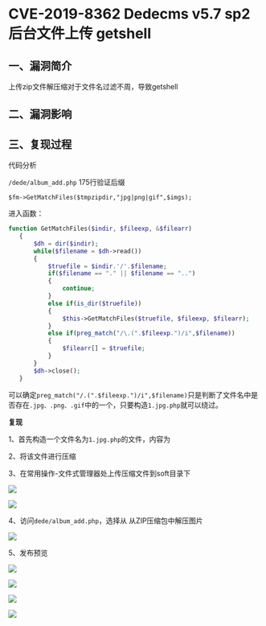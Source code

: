 # CVE-2019-8362 Dedecms v5.7 sp2 后台文件上传 getshell

## 一、漏洞简介

上传zip文件解压缩对于文件名过滤不周，导致getshell

## 二、漏洞影响

## 三、复现过程

代码分析

`/dede/album_add.php` 175行验证后缀

`$fm->GetMatchFiles($tmpzipdir,"jpg|png|gif",$imgs);`

进入函数：


```php
function GetMatchFiles($indir, $fileexp, &$filearr)
   {
       $dh = dir($indir);
       while($filename = $dh->read())
       {
           $truefile = $indir.'/'.$filename;
           if($filename == "." || $filename == "..")
           {
               continue;
           }
           else if(is_dir($truefile))
           {
               $this->GetMatchFiles($truefile, $fileexp, $filearr);
           }
           else if(preg_match("/\.(".$fileexp.")/i",$filename))
           {
               $filearr[] = $truefile;
           }
       }
       $dh->close();
   }
```

可以确定`preg_match("/.(".$fileexp.")/i",$filename)`只是判断了文件名中是否存在`.jpg、.png、.gif`中的一个，只要构造`1.jpg.php`就可以绕过。

**复现**

1、首先构造一个文件名为`1.jpg.php`的文件，内容为

2、将该文件进行压缩

3、在常用操作-文件式管理器处上传压缩文件到soft目录下

![](images/15889903875298.png)


![](images/15889903916371.png)


4、访问`dede/album_add.php`，选择从 从ZIP压缩包中解压图片

![](images/15889904026146.png)


5、发布预览

![](images/15889904107561.png)


![](images/15889904145049.png)


![](images/15889904189952.png)


![](images/15889904275158.gif)
